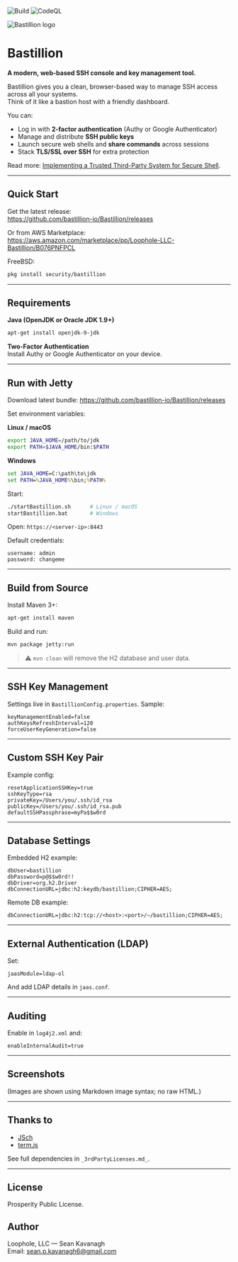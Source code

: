 ![Build](https://github.com/bastillion-io/Bastillion/actions/workflows/github-build.yml/badge.svg)
![CodeQL](https://github.com/bastillion-io/Bastillion/actions/workflows/codeql-analysis.yml/badge.svg)

![Bastillion logo](https://www.bastillion.io/images/bastillion_40x40.png)

# Bastillion

**A modern, web-based SSH console and key management tool.**

Bastillion gives you a clean, browser-based way to manage SSH access across all your systems.  
Think of it like a bastion host with a friendly dashboard.

You can:
- Log in with **2-factor authentication** (Authy or Google Authenticator)
- Manage and distribute **SSH public keys**
- Launch secure web shells and **share commands** across sessions
- Stack **TLS/SSL over SSH** for extra protection

Read more: [Implementing a Trusted Third-Party System for Secure Shell](https://www.bastillion.io/docs/using/whitepaper).

---

## Quick Start

Get the latest release:  
https://github.com/bastillion-io/Bastillion/releases

Or from AWS Marketplace:  
https://aws.amazon.com/marketplace/pp/Loophole-LLC-Bastillion/B076PNFPCL

FreeBSD:
```bash
pkg install security/bastillion
```

---

## Requirements

**Java (OpenJDK or Oracle JDK 1.9+)**
```bash
apt-get install openjdk-9-jdk
```

**Two-Factor Authentication**  
Install Authy or Google Authenticator on your device.

---

## Run with Jetty

Download latest bundle: https://github.com/bastillion-io/Bastillion/releases

Set environment variables:

**Linux / macOS**
```bash
export JAVA_HOME=/path/to/jdk
export PATH=$JAVA_HOME/bin:$PATH
```

**Windows**
```cmd
set JAVA_HOME=C:\path\to\jdk
set PATH=%JAVA_HOME%\bin;%PATH%
```

Start:
```bash
./startBastillion.sh      # Linux / macOS
startBastillion.bat       # Windows
```

Open: `https://<server-ip>:8443`

Default credentials:
```
username: admin
password: changeme
```

---

## Build from Source

Install Maven 3+:
```bash
apt-get install maven
```

Build and run:
```bash
mvn package jetty:run
```

> ⚠️ `mvn clean` will remove the H2 database and user data.

---

## SSH Key Management

Settings live in `BastillionConfig.properties`. Sample:
```properties
keyManagementEnabled=false
authKeysRefreshInterval=120
forceUserKeyGeneration=false
```

---

## Custom SSH Key Pair

Example config:
```properties
resetApplicationSSHKey=true
sshKeyType=rsa
privateKey=/Users/you/.ssh/id_rsa
publicKey=/Users/you/.ssh/id_rsa.pub
defaultSSHPassphrase=myPa$$w0rd
```

---

## Database Settings

Embedded H2 example:
```properties
dbUser=bastillion
dbPassword=p@$$w0rd!!
dbDriver=org.h2.Driver
dbConnectionURL=jdbc:h2:keydb/bastillion;CIPHER=AES;
```

Remote DB example:
```properties
dbConnectionURL=jdbc:h2:tcp://<host>:<port>/~/bastillion;CIPHER=AES;
```

---

## External Authentication (LDAP)

Set:
```properties
jaasModule=ldap-ol
```

And add LDAP details in `jaas.conf`.

---

## Auditing

Enable in `log4j2.xml` and:
```properties
enableInternalAudit=true
```

---

## Screenshots

(Images are shown using Markdown image syntax; no raw HTML.)

---

## Thanks to

- [JSch](http://www.jcraft.com/jsch)
- [term.js](https://github.com/chjj/term.js)

See full dependencies in `_3rdPartyLicenses.md_`.

---

## License

Prosperity Public License.

## Author

Loophole, LLC — Sean Kavanagh  
Email: sean.p.kavanagh6@gmail.com  
